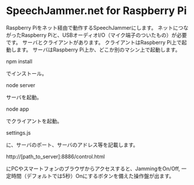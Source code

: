 SpeechJammer.net for Raspberry Pi
========================

Raspberry Piをネット経由で動作するSpeechJammerにします。
ネットにつながったRaspberry Piと、USBオーディオI/O（マイク端子のついたもの）が必要です。
サーバとクライアントがあります。
クライアントはRaspberry Pi上で起動します。
サーバはRaspberry Pi上か、どこか別のマシン上で起動します。

npm install

でインストール。

node server

サーバを起動。

node app

でクライアントを起動。

settings.js

に、サーバのポート、サーバのアドレス等を記載します。

http://[path_to_server]:8886/control.html

にPCやスマートフォンのブラウザからアクセスすると、JammingをOn/Off, 一定時間（デフォルトでは5秒）Onにするボタンを備えた操作盤が出ます。

